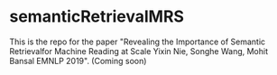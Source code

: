 # semanticRetrievalMRS
This is the repo for the paper "Revealing the Importance of Semantic Retrievalfor Machine Reading at Scale Yixin Nie, Songhe Wang, Mohit Bansal EMNLP 2019". (Coming soon)
